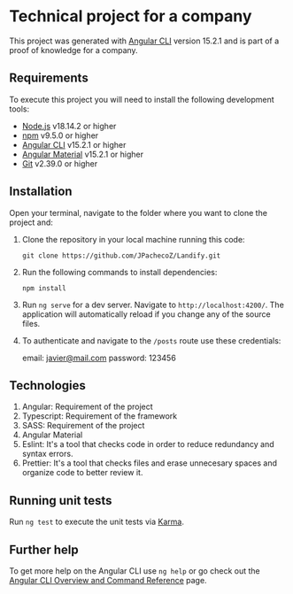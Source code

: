 # Technical project for a company

This project was generated with [Angular CLI](https://github.com/angular/angular-cli) version 15.2.1 and is part of a proof of knowledge for a company.

## Requirements

To execute this project you will need to install the following development tools:
 - [Node.js](https://nodejs.org/) v18.14.2 or higher
 - [npm](https://www.npmjs.com/) v9.5.0 or higher
 - [Angular CLI](https://cli/angular/io) v15.2.1 or higher
 - [Angular Material](https://material.angular.io/) v15.2.1 or higher
 - [Git](https://git-scm.com/) v2.39.0 or higher

## Installation

Open your terminal, navigate to the folder where you want to clone the project and:

1. Clone the repository in your local machine running this code:

   `git clone https://github.com/JPachecoZ/Landify.git`

2. Run the following commands to install dependencies:

   `npm install`

3. Run `ng serve` for a dev server. Navigate to `http://localhost:4200/`. The application will automatically reload if you change any of the source files.

4. To authenticate and navigate to the `/posts` route use these credentials:

   email: javier@mail.com
   password: 123456

## Technologies

1. Angular: Requirement of the project
2. Typescript: Requirement of the framework
3. SASS: Requirement of the project
4. Angular Material
5. Eslint: It's a tool that checks code in order to reduce redundancy and syntax errors.
6. Prettier: It's a tool that checks files and erase unnecesary spaces and organize code to better review it.

## Running unit tests

Run `ng test` to execute the unit tests via [Karma](https://karma-runner.github.io).

## Further help

To get more help on the Angular CLI use `ng help` or go check out the [Angular CLI Overview and Command Reference](https://angular.io/cli) page.

